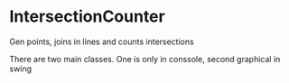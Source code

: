 IntersectionCounter
===================

Gen points, joins in lines and counts intersections

There are two main classes. One is only in conssole, second graphical in swing
